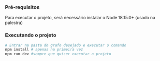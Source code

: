 ### Pré-requisitos

Para executar o projeto, será necessário instalar o Node 18.15.0+ (usado na palestra)

### Executando o projeto

```bash
# Entrar na pasta do grafo desejado e executar o comando
npm install # apenas na primeira vez
npm run dev #sempre que quiser executar o projeto
```
